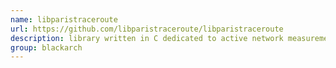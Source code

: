 ```yaml
---
name: libparistraceroute
url: https://github.com/libparistraceroute/libparistraceroute
description: library written in C dedicated to active network measurements with examples, such as paris-ping and paris-traceroute. URL : https://github.com/libparistraceroute/libparistraceroute Groups : blackarch blackarch-networking
group: blackarch
---
```

